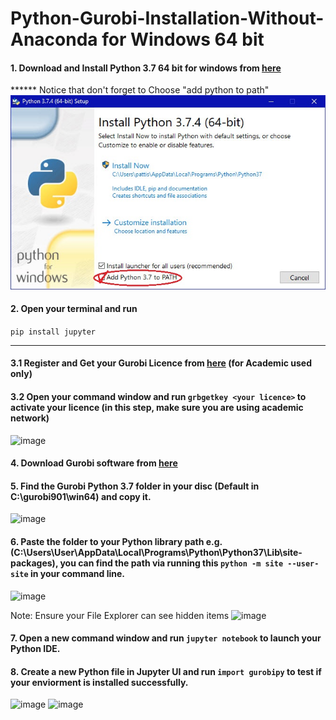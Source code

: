 # Python-Gurobi-Installation-Without-Anaconda for Windows 64 bit



#### 1. Download and Install Python 3.7 64 bit for windows from [here](https://www.python.org/ftp/python/3.7.7/python-3.7.7.exe)
****** Notice that don't forget to Choose  "add python to path" ![image](ninstall.jpg)

#### 2. Open your terminal and run 
```pip install jupyter```

-------------------------------------------------------

#### 3.1 Register and Get your Gurobi Licence from [here](https://www.gurobi.com/downloads/end-user-license-agreement-academic/) (for Academic used only)

#### 3.2 Open your command window and run ```grbgetkey <your licence>``` to activate your licence (in this step, make sure you are using academic network)
![image](key.png)
#### 4. Download Gurobi software from [here](https://www.gurobi.com/downloads/gurobi-software/)

#### 5. Find the Gurobi Python 3.7 folder in your disc (Default in C:\gurobi901\win64) and copy it.
![image](grb37.png)

#### 6. Paste the folder to your Python library path e.g.(C:\Users\User\AppData\Local\Programs\Python\Python37\Lib\site-packages), you can find the path via running this ```python -m site --user-site``` in your command line.
![image](site.PNG)  

Note: Ensure your File Explorer can see hidden items
![image](view.png)

#### 7. Open a new command window and run ```jupyter notebook``` to launch your Python IDE.

#### 8. Create a new Python file in Jupyter UI and run ```import gurobipy``` to test if your enviorment is installed successfully.
![image](jupyterUI.png)
![image](run.png)
